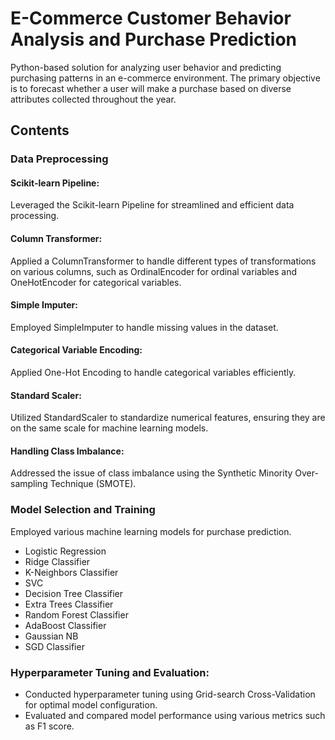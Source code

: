 
# E-Commerce Customer Behavior Analysis and Purchase Prediction

Python-based solution for analyzing user behavior and predicting purchasing patterns in an e-commerce environment. The primary objective is to forecast whether a user will make a purchase based on diverse attributes collected throughout the year. 

## Contents

### Data Preprocessing 
#### Scikit-learn Pipeline:

Leveraged the Scikit-learn Pipeline for streamlined and efficient data processing.

#### Column Transformer:

Applied a ColumnTransformer to handle different types of transformations on various columns, such as OrdinalEncoder for ordinal variables and OneHotEncoder for categorical variables.

#### Simple Imputer:
Employed SimpleImputer to handle missing values in the dataset.

#### Categorical Variable Encoding:

Applied One-Hot Encoding to handle categorical variables efficiently.

#### Standard Scaler:
Utilized StandardScaler to standardize numerical features, ensuring they are on the same scale for machine learning models.

#### Handling Class Imbalance:

Addressed the issue of class imbalance using the Synthetic Minority Over-sampling Technique (SMOTE).

### Model Selection and Training
Employed various machine learning models for purchase prediction.
- Logistic Regression
- Ridge Classifier
- K-Neighbors Classifier
- SVC
- Decision Tree Classifier
- Extra Trees Classifier
- Random Forest Classifier
- AdaBoost Classifier
- Gaussian NB
- SGD Classifier

### Hyperparameter Tuning and Evaluation:

- Conducted hyperparameter tuning using Grid-search Cross-Validation for optimal model configuration.
- Evaluated and compared model performance using various metrics such as F1 score.
